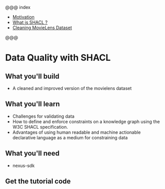 @@@ index

* [Motivation](data-quality-motivation.md)
* [What is SHACL ?](shacl-overview.md)
* [Cleaning MovieLens Dataset](shacl-overview.md)

@@@


# Data Quality with SHACL

## What you'll build

* A cleaned and improved version of the movielens dataset

## What you'll learn

* Challenges for validating data
* How to define and enforce constraints on a knowledge graph using the W3C SHACL specification.
* Advantages of using human readable and machine actionable declarative language as a medium for constraining data

## What you'll need

* nexus-sdk

## Get the tutorial code